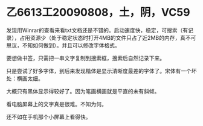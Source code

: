 # 乙6613工20090808，土，阴，VC59

发现用Winrar的查看来看txt文档还是不错的。启动速度快，稳定，可搜索（有记录），占用资源少（处于稳定状态时打开4MB的文件只占了近2MB的内存，真不可思议，不知如何做到）。并且可以修改字体格式。

要想做书签，只需把一串文字复制到搜索框，搜索后自然记录下来。

只是尝试了好多字体，到后来发现楷体是显示清晰度最差的字体了。宋体有一个坏处：横画太细。

大概只有黑体显示得较好了。因为笔画横画就是平直的未有斜倾。

看电脑屏幕上的文字真是很难。不知为何。

还不如在手机那个小屏幕上看得快。
